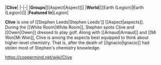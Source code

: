 |**Clive**|
|-|-|
|**Groups**|[[Aspect\|Aspect]]|
|**World**|[[Earth (Legion)\|Earth (Legion)]]|
|**Featured In**|*Legion*|

**Clive** is one of [[Stephen Leeds\|Stephen Leeds']] [[Aspect\|aspects]].
During the [[White Room\|White Room]], Stephen spots Clive and [[Owen\|Owen]] dressed to play golf.
Along with [[Arnaud\|Arnaud]] and [[Mi Won\|Mi Won]], Clive is among the aspects best equipped to think about higher-level chemistry. That is, after the death of [[Ignacio\|Ignacio]] had stolen most of Stephen's chemistry knowledge.



https://coppermind.net/wiki/Clive